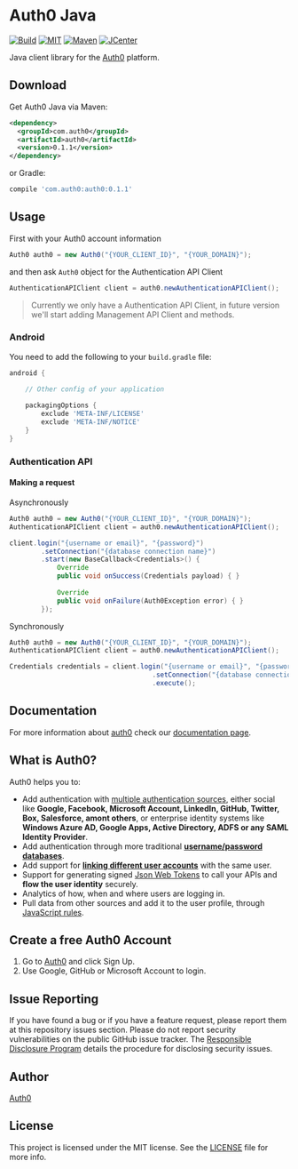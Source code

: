 # Auth0 Java

[![Build][travis-ci-badge]][travis-ci-url]
[![MIT][mit-badge]][mit-url]
[![Maven][maven-badge]][maven-url]
[![JCenter][jcenter-badge]][jcenter-url]

Java client library for the [Auth0](https://auth0.com) platform.

## Download

Get Auth0 Java via Maven:

```xml
<dependency>
  <groupId>com.auth0</groupId>
  <artifactId>auth0</artifactId>
  <version>0.1.1</version>
</dependency>
```

or Gradle:

```gradle
compile 'com.auth0:auth0:0.1.1'
```

## Usage

First with your Auth0 account information

```java
Auth0 auth0 = new Auth0("{YOUR_CLIENT_ID}", "{YOUR_DOMAIN}");
```

and then ask `Auth0` object for the Authentication API Client

```java
AuthenticationAPIClient client = auth0.newAuthenticationAPIClient();
```

> Currently we only have a Authentication API Client, in future version we'll start adding Management API Client and methods.

### Android

You need to add the following to your `build.gradle` file:

``` gradle
android {

    // Other config of your application
    
    packagingOptions {
        exclude 'META-INF/LICENSE'
        exclude 'META-INF/NOTICE'
    }
}
```

### Authentication API

#### Making a request

Asynchronously

```java
Auth0 auth0 = new Auth0("{YOUR_CLIENT_ID}", "{YOUR_DOMAIN}");
AuthenticationAPIClient client = auth0.newAuthenticationAPIClient();

client.login("{username or email}", "{password}")
        .setConnection("{database connection name}")
        .start(new BaseCallback<Credentials>() {
            Override
            public void onSuccess(Credentials payload) { }
        
            Override
            public void onFailure(Auth0Exception error) { }
        });
```

Synchronously

```java
Auth0 auth0 = new Auth0("{YOUR_CLIENT_ID}", "{YOUR_DOMAIN}");
AuthenticationAPIClient client = auth0.newAuthenticationAPIClient();

Credentials credentials = client.login("{username or email}", "{password}")
                                    .setConnection("{database connection name}")
                                    .execute();
```

## Documentation

For more information about [auth0](http://auth0.com) check our [documentation page](http://docs.auth0.com/).

## What is Auth0?

Auth0 helps you to:

* Add authentication with [multiple authentication sources](https://docs.auth0.com/identityproviders), either social like **Google, Facebook, Microsoft Account, LinkedIn, GitHub, Twitter, Box, Salesforce, amont others**, or enterprise identity systems like **Windows Azure AD, Google Apps, Active Directory, ADFS or any SAML Identity Provider**.
* Add authentication through more traditional **[username/password databases](https://docs.auth0.com/mysql-connection-tutorial)**.
* Add support for **[linking different user accounts](https://docs.auth0.com/link-accounts)** with the same user.
* Support for generating signed [Json Web Tokens](https://docs.auth0.com/jwt) to call your APIs and **flow the user identity** securely.
* Analytics of how, when and where users are logging in.
* Pull data from other sources and add it to the user profile, through [JavaScript rules](https://docs.auth0.com/rules).

## Create a free Auth0 Account

1. Go to [Auth0](https://auth0.com) and click Sign Up.
2. Use Google, GitHub or Microsoft Account to login.

## Issue Reporting

If you have found a bug or if you have a feature request, please report them at this repository issues section. Please do not report security vulnerabilities on the public GitHub issue tracker. The [Responsible Disclosure Program](https://auth0.com/whitehat) details the procedure for disclosing security issues.

## Author

[Auth0](auth0.com)

## License

This project is licensed under the MIT license. See the [LICENSE](LICENSE) file for more info.


<!-- Vars -->

[travis-ci-badge]: https://travis-ci.org/auth0/auth0-java.svg?branch=master
[travis-ci-url]: https://travis-ci.org/auth0/auth0-java
[mit-badge]: http://img.shields.io/:license-mit-blue.svg?style=flat
[mit-url]: https://raw.githubusercontent.com/auth0/auth0-java/master/LICENSE
[maven-badge]: https://img.shields.io/maven-central/v/com.auth0/auth0.svg
[maven-url]: http://search.maven.org/#search%7Cga%7C1%7Cg%3A%22com.auth0%22%20AND%20a%3A%22auth0%22
[jcenter-badge]: https://api.bintray.com/packages/auth0/lock-android/auth0/images/download.svg
[jcenter-url]: https://bintray.com/auth0/lock-android/auth0/_latestVersion
